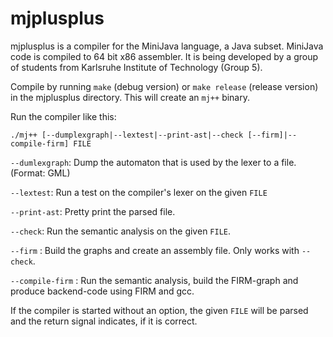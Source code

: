 mjplusplus
==========

mjplusplus is a compiler for the MiniJava language, a Java subset. MiniJava code is compiled to 64 bit x86 assembler. It is being developed by a group of students from Karlsruhe Institute of Technology (Group 5).

Compile by running `make` (debug version) or `make release` (release version) in the mjplusplus directory. This will create an `mj++` binary.

Run the compiler like this:

`./mj++ [--dumplexgraph|--lextest|--print-ast|--check [--firm]|--compile-firm] FILE`

`--dumlexgraph`: Dump the automaton that is used by the lexer to a file. (Format: GML)

`--lextest`: Run a test on the compiler's lexer on the given `FILE`

`--print-ast`: Pretty print the parsed file.

`--check`: Run the semantic analysis on the given `FILE`.

 `--firm` : Build the graphs and create an assembly file. Only works with `--check`.

 `--compile-firm` : Run the semantic analysis, build the FIRM-graph and produce backend-code using FIRM and gcc.

If the compiler is started without an option, the given `FILE` will be parsed and the return signal indicates, if it is correct.
